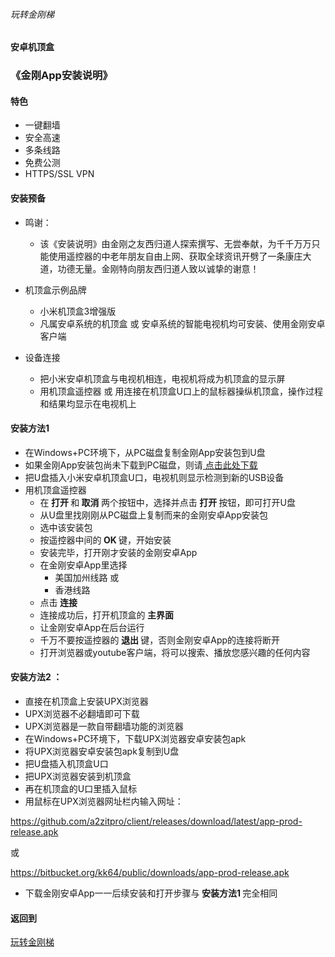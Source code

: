 ###### 玩转金刚梯
#### 安卓机顶盒
### 《金刚App安装说明》

#### 特色
- 一键翻墙
- 安全高速 
- 多条线路 
- 免费公测 
- HTTPS/SSL VPN

#### 安装预备
- 鸣谢：
  - 该《安装说明》由金刚之友西归道人探索撰写、无尝奉献，为千千万万只能使用遥控器的中老年朋友自由上网、获取全球资讯开劈了一条康庄大道，功德无量。金刚特向朋友西归道人致以诚挚的谢意！

- 机顶盒示例品牌
  - 小米机顶盒3增强版
  - 凡属安卓系统的机顶盒 或 安卓系统的智能电视机均可安装、使用金刚安卓客户端
- 设备连接
  - 把小米安卓机顶盒与电视机相连，电视机将成为机顶盒的显示屏
  - 用机顶盒遥控器 或 用连接在机顶盒U口上的鼠标器操纵机顶盒，操作过程和结果均显示在电视机上

#### <strong> 安装方法1 </strong>
- 在Windows+PC环境下，从PC磁盘复制金刚App安装包到U盘
- 如果金刚App安装包尚未下载到PC磁盘，则请[ 点击此处下载 ](https://github.com/a2zitpro/web/blob/master/LadderFree/Android/TVBox/KKLadderAPP/KKLadderAPPGet.md)
- 把U盘插入小米安卓机顶盒U口，电视机则显示检测到新的USB设备
- 用机顶盒遥控器
  - 在<strong> 打开 </strong>和<strong> 取消 </strong>两个按钮中，选择并点击<strong> 打开 </strong>按钮，即可打开U盘
  - 从U盘里找刚刚从PC磁盘上复制而来的金刚安卓App安装包
  - 选中该安装包
  - 按遥控器中间的<strong> OK </strong>键，开始安装
  - 安装完毕，打开刚才安装的金刚安卓App
  - 在金刚安卓App里选择
    - 美国加州线路 或
    - 香港线路
  - 点击<strong> 连接 </strong>
  - 连接成功后，打开机顶盒的<strong> 主界面 </strong>
  - 让金刚安卓App在后台运行
  - 千万不要按遥控器的<strong> 退出 </strong>键，否则金刚安卓App的连接将断开
  - 打开浏览器或youtube客户端，将可以搜索、播放您感兴趣的任何内容

#### <strong> 安装方法2 </strong>：
- 直接在机顶盒上安装UPX浏览器
- UPX浏览器不必翻墙即可下载
- UPX浏览器是一款自带翻墙功能的浏览器
- 在Windows+PC环境下，下载UPX浏览器安卓安装包apk
- 将UPX浏览器安卓安装包apk复制到U盘
- 把U盘插入机顶盒U口
- 把UPX浏览器安装到机顶盒
- 再在机顶盒的U口里插入鼠标
- 用鼠标在UPX浏览器网址栏内输入网址：

https://github.com/a2zitpro/client/releases/download/latest/app-prod-release.apk

或

https://bitbucket.org/kk64/public/downloads/app-prod-release.apk
- 下载金刚安卓App一一后续安装和打开步骤与<strong> 安装方法1 </strong>完全相同

#### 返回到
[玩转金刚梯](https://github.com/a2zitpro/web/blob/master/LadderFree/A.md)
